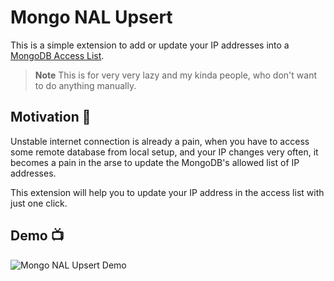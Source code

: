 # Mongo NAL Upsert

This is a simple extension to add or update your IP addresses into a [MongoDB Access List](https://www.mongodb.com/docs/atlas/security/ip-access-list/).

> **Note**
> This is for very very lazy and my kinda people, who don't want to do anything manually.

## Motivation 🤔

Unstable internet connection is already a pain, when you have to access some remote database from local setup, and your IP changes very often, it becomes a pain in the arse to update the MongoDB's allowed list of IP addresses.

This extension will help you to update your IP address in the access list with just one click.

## Demo 📺

![Mongo NAL Upsert Demo](https://s3.ap-south-1.amazonaws.com/shared.aashutosh.dev/ip-updater-0.1.0.gif)

